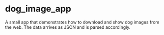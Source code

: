 # dog_image_app

A small app that demonstrates how to download and show dog images from the web.
The data arrives as JSON and is parsed accordingly.
